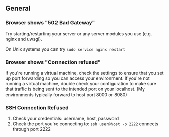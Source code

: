 ## **General**

### Browser shows "502 Bad Gateway" 

Try starting/restarting your server or any server modules you use (e.g. nginx and uwsgi).

On Unix systems you can try `sudo service nginx restart`

### Browser shows "Connection refused"

If you're running a virtual machine, check the settings to ensure that you set up port forwarding so you can access
your environment. If you're not running a virtual machine, double check your configuration to make sure that traffic
is being sent to the intended port on your localhost. (My environments typically forward to host port 8000 or 8080)

### SSH Connection Refused

1. Check your credentials: username, host, password
2. Check the port you're connecting to: `ssh user@host -p 2222` connects through port 2222
